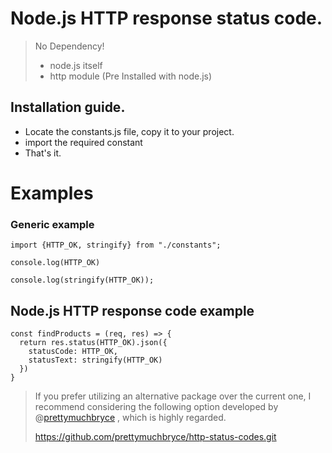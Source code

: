 # Node.js HTTP response status code.

> No Dependency!
> - node.js itself
> - http module (Pre Installed with node.js)


## Installation guide.
- Locate the constants.js file, copy it to your project.
- import the required constant
- That's it.

# Examples

### Generic example 
```
import {HTTP_OK, stringify} from "./constants";

console.log(HTTP_OK)

console.log(stringify(HTTP_OK));
```

## Node.js HTTP response code example
```
const findProducts = (req, res) => {
  return res.status(HTTP_OK).json({
    statusCode: HTTP_OK,
    statusText: stringify(HTTP_OK)
  })
}
```

> If you prefer utilizing an alternative package over the current one, I recommend considering the following option developed by @[prettymuchbryce](https://github.com/prettymuchbryce) , which is highly regarded.
> 
> https://github.com/prettymuchbryce/http-status-codes.git


